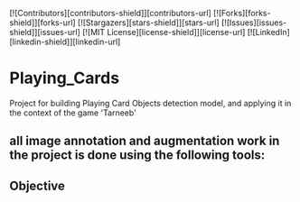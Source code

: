 <!-- PROJECT SHIELDS -->
<a name="readme-top"></a>
[![Contributors][contributors-shield]][contributors-url]
[![Forks][forks-shield]][forks-url]
[![Stargazers][stars-shield]][stars-url]
[![Issues][issues-shield]][issues-url]
[![MIT License][license-shield]][license-url]
[![LinkedIn][linkedin-shield]][linkedin-url]

# Playing_Cards
Project for building Playing Card Objects detection model, and applying it in the context of the game 'Tarneeb'

all image annotation and augmentation work in the project is done using the following tools:
- 

## Objective

